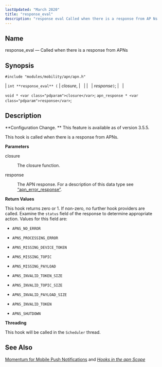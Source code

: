 ```yaml
---
lastUpdated: "March 2020"
title: "response_eval"
description: "response eval Called when there is a response from AP Ns int response eval closure response void closure apn response response Configuration Change This feature is available as of version 3 5 5 This hook is called when there is a response from AP Ns closure The closure function response..."
---
```


<a name="hooks.apn.response_eval"></a> 
## Name

response_eval — Called when there is a response from APNs

## Synopsis

`#include "modules/mobility/apn/apn.h"`

| `int **response_eval** (` | <var class="pdparam">closure</var>, |   |
|   | <var class="pdparam">response</var>`)`; |   |

`void * <var class="pdparam">closure</var>`;
`apn_response * <var class="pdparam">response</var>`;<a name="idp42871568"></a> 
## Description

**Configuration Change. ** This feature is available as of version 3.5.5.

This hook is called when there is a response from APNs.

**<a name="idp42868336"></a> Parameters**

<dl class="variablelist">

<dt>closure</dt>

<dd>

The closure function.

</dd>

<dt>response</dt>

<dd>

The APN response. For a description of this data type see [“apn_error_response”](/momentum/3/3-api/structs-apn-error-response).

</dd>

</dl>

**<a name="idp42864336"></a> Return Values**

This hook returns zero or 1\. If non-zero, no further hook providers are called. Examine the `status` field of the response to determine appropriate action. Values for this field are:

*   `APNS_NO_ERROR`

*   `APNS_PROCESSING_ERROR`

*   `APNS_MISSING_DEVICE_TOKEN`

*   `APNS_MISSING_TOPIC`

*   `APNS_MISSING_PAYLOAD`

*   `APNS_INVALID_TOKEN_SIZE`

*   `APNS_INVALID_TOPIC_SIZE`

*   `APNS_INVALID_PAYLOAD_SIZE`

*   `APNS_INVALID_TOKEN`

*   `APNS_SHUTDOWN`

**<a name="idp45450928"></a> Threading**

This hook will be called in the `Scheduler` thread.

<a name="idp43687328"></a> 
## See Also

[Momentum for Mobile Push Notifications](/momentum/3/3-push) and [*Hooks in the apn Scope*](/momentum/3/3-api/hooks-apn)